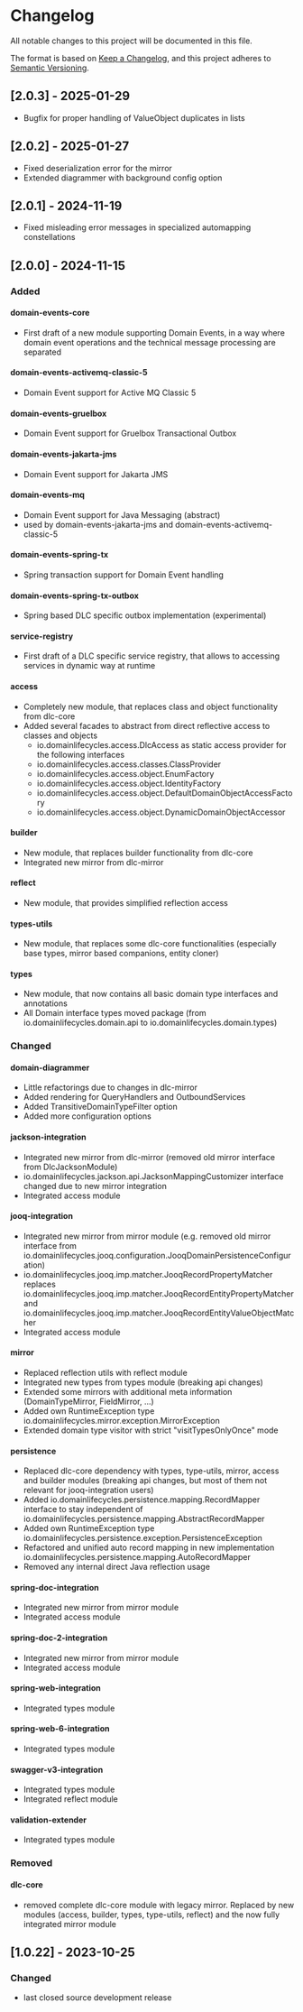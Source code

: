 # Changelog

All notable changes to this project will be documented in this file.

The format is based on [Keep a Changelog](https://keepachangelog.com/en/1.0.0/),
and this project adheres to [Semantic Versioning](https://semver.org/spec/v2.0.0.html).

## [2.0.3] - 2025-01-29
- Bugfix for proper handling of ValueObject duplicates in lists

## [2.0.2] - 2025-01-27

- Fixed deserialization error for the mirror
- Extended diagrammer with background config option 

## [2.0.1] - 2024-11-19

- Fixed misleading error messages in specialized automapping constellations

## [2.0.0] - 2024-11-15

### Added

#### domain-events-core

- First draft of a new module supporting Domain Events, in a way where domain event operations
  and the technical message processing are separated

#### domain-events-activemq-classic-5

- Domain Event support for Active MQ Classic 5

#### domain-events-gruelbox

- Domain Event support for Gruelbox Transactional Outbox

#### domain-events-jakarta-jms

- Domain Event support for Jakarta JMS

#### domain-events-mq

- Domain Event support for Java Messaging (abstract)
- used by domain-events-jakarta-jms and domain-events-activemq-classic-5

#### domain-events-spring-tx

- Spring transaction support for Domain Event handling

#### domain-events-spring-tx-outbox

- Spring based DLC specific outbox implementation (experimental)

#### service-registry

- First draft of a DLC specific service registry, that allows to accessing services in dynamic way at runtime 

#### access

- Completely new module, that replaces class and object functionality from dlc-core
- Added several facades to abstract from direct reflective access to classes and objects
    - io.domainlifecycles.access.DlcAccess as static access provider for the following interfaces
    - io.domainlifecycles.access.classes.ClassProvider
    - io.domainlifecycles.access.object.EnumFactory
    - io.domainlifecycles.access.object.IdentityFactory
    - io.domainlifecycles.access.object.DefaultDomainObjectAccessFactory
    - io.domainlifecycles.access.object.DynamicDomainObjectAccessor

#### builder

- New module, that replaces builder functionality from dlc-core
- Integrated new mirror from dlc-mirror

#### reflect

- New module, that provides simplified reflection access

#### types-utils

- New module, that replaces some dlc-core functionalities (especially base types, mirror based companions, entity
  cloner)

#### types

- New module, that now contains all basic domain type interfaces and annotations
- All Domain interface types moved package (from io.domainlifecycles.domain.api to io.domainlifecycles.domain.types)

### Changed

#### domain-diagrammer

- Little refactorings due to changes in dlc-mirror
- Added rendering for QueryHandlers and OutboundServices
- Added TransitiveDomainTypeFilter option
- Added more configuration options

#### jackson-integration

- Integrated new mirror from dlc-mirror (removed old mirror interface from DlcJacksonModule)
- io.domainlifecycles.jackson.api.JacksonMappingCustomizer interface changed due to new mirror integration
- Integrated access module

#### jooq-integration

- Integrated new mirror from mirror module (e.g. removed old mirror interface from
  io.domainlifecycles.jooq.configuration.JooqDomainPersistenceConfiguration)
- io.domainlifecycles.jooq.imp.matcher.JooqRecordPropertyMatcher replaces
  io.domainlifecycles.jooq.imp.matcher.JooqRecordEntityPropertyMatcher and
  io.domainlifecycles.jooq.imp.matcher.JooqRecordEntityValueObjectMatcher
- Integrated access module

#### mirror

- Replaced reflection utils with reflect module
- Integrated new types from types module (breaking api changes)
- Extended some mirrors with additional meta information (DomainTypeMirror, FieldMirror, ...)
- Added own RuntimeException type io.domainlifecycles.mirror.exception.MirrorException
- Extended domain type visitor with strict "visitTypesOnlyOnce" mode

#### persistence

- Replaced dlc-core dependency with types, type-utils, mirror, access and builder modules (breaking api changes, but
  most of them not relevant for jooq-integration users)
- Added io.domainlifecycles.persistence.mapping.RecordMapper interface to stay independent of
  io.domainlifecycles.persistence.mapping.AbstractRecordMapper
- Added own RuntimeException type io.domainlifecycles.persistence.exception.PersistenceException
- Refactored and unified auto record mapping in new implementation
  io.domainlifecycles.persistence.mapping.AutoRecordMapper
- Removed any internal direct Java reflection usage

#### spring-doc-integration

- Integrated new mirror from mirror module
- Integrated access module

#### spring-doc-2-integration

- Integrated new mirror from mirror module
- Integrated access module

#### spring-web-integration

- Integrated types module

#### spring-web-6-integration

- Integrated types module

#### swagger-v3-integration

- Integrated types module
- Integrated reflect module

#### validation-extender

- Integrated types module

### Removed

#### dlc-core

- removed complete dlc-core module with legacy mirror. Replaced by new modules (access, builder, types, type-utils,
  reflect) and the now fully integrated mirror module

## [1.0.22] - 2023-10-25

### Changed

- last closed source development release



